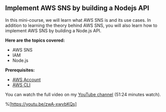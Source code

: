 ## Implement AWS SNS by building a Nodejs API

In this mini-course, we will learn what AWS SNS is and its use cases. In addition to learning the theory behind AWS SNS, you will also learn how to implement AWS SNS by building a Node.js API.

**Here are the topics covered:**

- AWS SNS
- IAM
- Node.js

**Prerequisites:**

-  [AWS Account](https://aws.amazon.com/free) 
-  [AWS CLI](https://aws.amazon.com/cli/) 

You can watch the full video on my  [YouTube channel](https://youtu.be/zwA-xwvbKQs)  (51:24 minutes watch).‌


%[https://youtu.be/zwA-xwvbKQs]